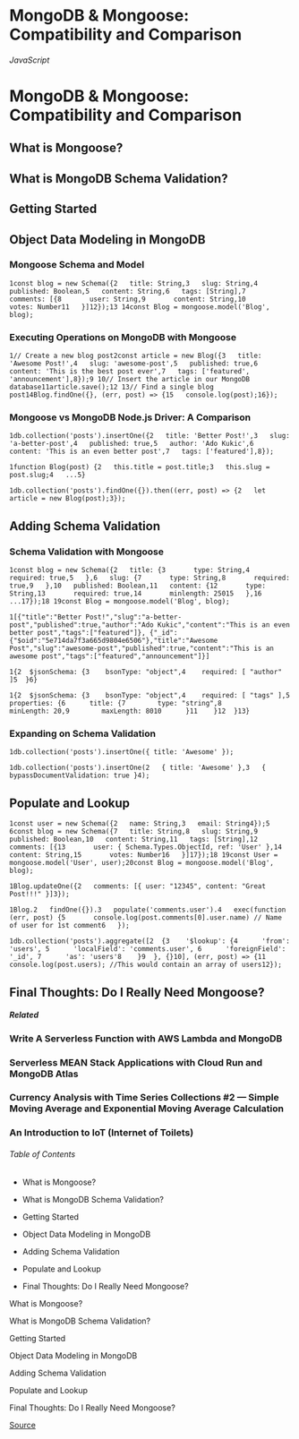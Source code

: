 # MongoDB & Mongoose: Compatibility and Comparison

###### JavaScript

# MongoDB & Mongoose: Compatibility and Comparison

## What is Mongoose?

## What is MongoDB Schema Validation?

## Getting Started

## Object Data Modeling in MongoDB

### Mongoose Schema and Model

```lg-highlight-hljs-dark
1const blog = new Schema({2   title: String,3   slug: String,4   published: Boolean,5   content: String,6   tags: [String],7   comments: [{8       user: String,9       content: String,10       votes: Number11   }]12});13 14const Blog = mongoose.model('Blog', blog);
```

### Executing Operations on MongoDB with Mongoose

```lg-highlight-hljs-dark
1// Create a new blog post2const article = new Blog({3   title: 'Awesome Post!',4   slug: 'awesome-post',5   published: true,6   content: 'This is the best post ever',7   tags: ['featured', 'announcement'],8});9 10// Insert the article in our MongoDB database11article.save();12 13// Find a single blog post14Blog.findOne({}, (err, post) => {15   console.log(post);16});
```

### Mongoose vs MongoDB Node.js Driver: A Comparison

```lg-highlight-hljs-dark
1db.collection('posts').insertOne({2   title: 'Better Post!',3   slug: 'a-better-post',4   published: true,5   author: 'Ado Kukic',6   content: 'This is an even better post',7   tags: ['featured'],8});
```

```lg-highlight-hljs-dark
1function Blog(post) {2   this.title = post.title;3   this.slug = post.slug;4   ...5}
```

```lg-highlight-hljs-dark
1db.collection('posts').findOne({}).then((err, post) => {2   let article = new Blog(post);3});
```

## Adding Schema Validation

### Schema Validation with Mongoose

```lg-highlight-hljs-dark
1const blog = new Schema({2   title: {3       type: String,4       required: true,5   },6   slug: {7       type: String,8       required: true,9   },10   published: Boolean,11   content: {12       type: String,13       required: true,14       minlength: 25015   },16   ...17});18 19const Blog = mongoose.model('Blog', blog);
```

```lg-highlight-hljs-dark
1[{"title":"Better Post!","slug":"a-better-post","published":true,"author":"Ado Kukic","content":"This is an even better post","tags":["featured"]}, {"_id":{"$oid":"5e714da7f3a665d9804e6506"},"title":"Awesome Post","slug":"awesome-post","published":true,"content":"This is an awesome post","tags":["featured","announcement"]}]
```

```lg-highlight-hljs-dark
1{2  $jsonSchema: {3    bsonType: "object",4    required: [ "author" ]5  }6}
```

```lg-highlight-hljs-dark
1{2  $jsonSchema: {3    bsonType: "object",4    required: [ "tags" ],5    properties: {6      title: {7        type: "string",8        minLength: 20,9        maxLength: 8010      }11    }12  }13}
```

### Expanding on Schema Validation

```lg-highlight-hljs-dark
1db.collection('posts').insertOne({ title: 'Awesome' });
```

```lg-highlight-hljs-dark
1db.collection('posts').insertOne(2   { title: 'Awesome' },3   { bypassDocumentValidation: true }4);
```

## Populate and Lookup

```lg-highlight-hljs-dark
1const user = new Schema({2   name: String,3   email: String4});5 6const blog = new Schema({7   title: String,8   slug: String,9   published: Boolean,10   content: String,11   tags: [String],12   comments: [{13       user: { Schema.Types.ObjectId, ref: 'User' },14       content: String,15       votes: Number16   }]17});18 19const User = mongoose.model('User', user);20const Blog = mongoose.model('Blog', blog);
```

```lg-highlight-hljs-dark
1Blog.updateOne({2   comments: [{ user: "12345", content: "Great Post!!!" }]3});
```

```lg-highlight-hljs-dark
1Blog.2   findOne({}).3   populate('comments.user').4   exec(function (err, post) {5       console.log(post.comments[0].user.name) // Name of user for 1st comment6   });
```

```lg-highlight-hljs-dark
1db.collection('posts').aggregate([2  {3    '$lookup': {4      'from': 'users', 5      'localField': 'comments.user', 6      'foreignField': '_id', 7      'as': 'users'8    }9  }, {}10], (err, post) => {11    console.log(post.users); //This would contain an array of users12});
```

## Final Thoughts: Do I Really Need Mongoose?

##### Related

### Write A Serverless Function with AWS Lambda and MongoDB 

### Serverless MEAN Stack Applications with Cloud Run and MongoDB Atlas 

### Currency Analysis with Time Series Collections #2 — Simple Moving Average and Exponential Moving Average Calculation 

### An Introduction to IoT (Internet of Toilets) 

###### Table of Contents

* What is Mongoose?

* What is MongoDB Schema Validation?

* Getting Started

* Object Data Modeling in MongoDB

* Adding Schema Validation

* Populate and Lookup

* Final Thoughts: Do I Really Need Mongoose?

What is Mongoose?


What is MongoDB Schema Validation?


Getting Started


Object Data Modeling in MongoDB


Adding Schema Validation


Populate and Lookup


Final Thoughts: Do I Really Need Mongoose?



[Source](https://www.mongodb.com/developer/languages/javascript/mongoose-versus-nodejs-driver/)